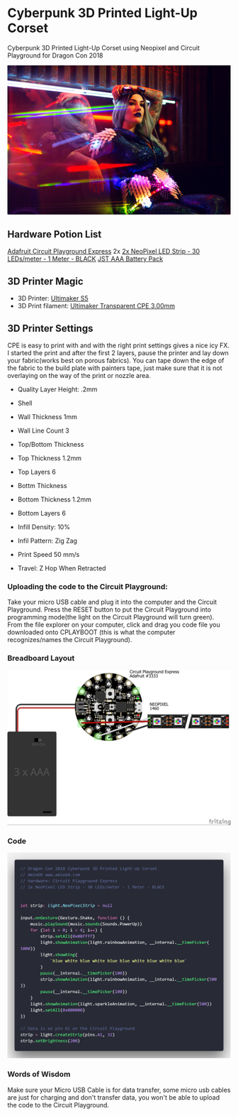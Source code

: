 # Cyberpunk 3D Printed Light-Up Corset
Cyberpunk 3D Printed Light-Up Corset using Neopixel and Circuit Playground for Dragon Con 2018

![Dragon Con 2018 3D Printed Fabric on Corset](https://github.com/AmieDD/CyberPunkCorset/blob/master/Cyberpunk_Neopixels_AmieDD.jpg)

## Hardware Potion List

[Adafruit Circuit Playground Express](https://amzn.to/2QEi6pV)
2x [2x NeoPixel LED Strip - 30 LEDs/meter - 1 Meter - BLACK](https://amzn.to/2C5Cn3M)
[JST AAA Battery Pack](https://amzn.to/2RBFaXL)

## 3D Printer Magic

* 3D Printer: [Ultimaker S5](https://www.matterhackers.com/store/l/ultimaker-s5/sk/MH6DVDNK?aff=7454)
* 3D Print filament: [Ultimaker Transparent CPE 3.00mm](https://www.matterhackers.com/store/l/ultimaker-transparent-cpe-filament-3.00mm-0.75kg/sk/MQJGQCCV?aff=7454)

## 3D Printer Settings
CPE is easy to print with and with the right print settings gives a nice icy FX. I started the print and after the first 2 layers, pause the printer and lay down your fabric(works best on porous fabrics). You can tape down the edge of the fabric to the build plate with painters tape, just make sure that it is not overlaying on the way of the print or nozzle area.

* Quality Layer Height: .2mm
* Shell
 * Wall Thickness 1mm
  * Wall Line Count 3
 * Top/Bottom Thickness 
  * Top Thickness 1.2mm
  * Top Layers 6
 * Bottm Thickness 
  * Bottom Thickness 1.2mm
  * Bottom Layers 6
  
* Infill Density: 10%
* Infil Pattern: Zig Zag

* Print Speed 50 mm/s

* Travel: Z Hop When Retracted

 ### Uploading the code to the Circuit Playground:
 
Take your micro USB cable and plug it into the computer and the Circuit Playground. Press the RESET button to put the Circuit Playground into programming mode(the light on the Circuit Playground will turn green). From the file explorer on your computer, click and drag you code file you downloaded onto CPLAYBOOT (this is what the computer recognizes/names the Circuit Playground).

### Breadboard Layout
![Breadboard Layout](https://github.com/AmieDD/CyberPunkCorset/blob/master/AmieDD_DragonCon_bb.jpg)

### Code
![JavaScript Code](https://github.com/AmieDD/CyberPunkCorset/blob/master/amiedd-circuitplayground.png)

### Words of Wisdom
Make sure your Micro USB Cable is for data transfer, some micro usb cables are just for charging and don't transfer data, you won't be able to upload the code to the Circuit Playground. 
